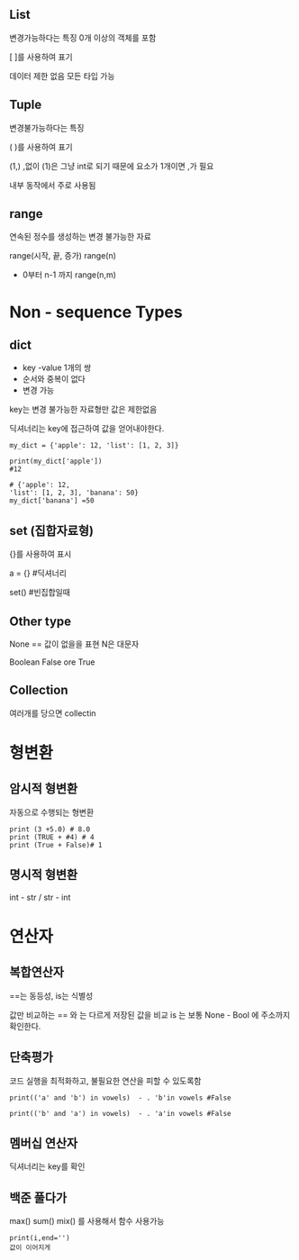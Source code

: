 ## List

변경가능하다는 특징
0개 이상의 객체를 포함

[ ]를 사용하여 표기

데이터 제한 없음 모든 타입 가능

## Tuple

변경불가능하다는 특징

( )를 사용하여 표기

(1,) ,없이 (1)은 그냥 int로 되기 때문에 요소가 1개이면 ,가 필요

내부 동작에서 주로 사용됨

## range
연속된 정수를 생성하는 변경 불가능한 자료

range(시작, 끝, 증가)
range(n)
- 0부터 n-1 까지
range(n,m)

# Non - sequence Types

## dict
- key -value 1개의 쌍
- 순서와 중복이 없다
- 변경 가능

key는 변경 불가능한 자료형만 값은 제한없음

딕셔너리는 key에 접근하여 값을 얻어내야한다.

```
my_dict = {'apple': 12, 'list': [1, 2, 3]}

print(my_dict['apple'])
#12

# {'apple': 12, 
'list': [1, 2, 3], 'banana': 50}
my_dict['banana'] =50

```

## set (집합자료형)

{}를 사용하여 표시

a = {} #딕셔너리

set() #빈집합일때


## Other type

None == 값이 없을을 표현
N은 대문자

Boolean
False ore True

## Collection

여러개를 당으면 collectin


# 형변환

## 암시적 형변환
자동으로 수행되는 형변환

```
print (3 +5.0) # 8.0
print (TRUE + #4) # 4
print (True + False)# 1
```

## 명시적 형변환

int - str / str - int


# 연산자

## 복합연산자

==는 동등성, is는 식별성

값만 비교하는 == 와 는 다르게 저장된 값을 비교
is 는 보통 None - Bool 에  주소까지 확인한다.

## 단축평가
코드 실행을 최적화하고, 불필요한 연산을 피할 수 있도록함
```
print(('a' and 'b') in vowels)  - . 'b'in vowels #False

print(('b' and 'a') in vowels)  - . 'a'in vowels #False
```

## 멤버십 연산자

딕셔너리는 key를 확인


## 백준 풀다가

max()
sum()
mix()
를 사용해서 함수 사용가능 
```
print(i,end='')
값이 이어지게
```




